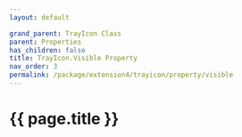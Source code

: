 ```yaml
---
layout: default

grand_parent: TrayIcon Class
parent: Properties
has_children: false
title: TrayIcon.Visible Property
nav_order: 3
permalink: /package/extension4/trayicon/property/visible
---
```

# {{ page.title }}